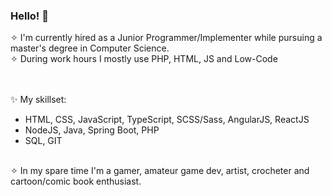 ### Hello! 👾
✧ I'm currently hired as a Junior Programmer/Implementer while pursuing a master's degree in Computer Science.
<br />✧ During work hours I mostly use PHP, HTML, JS and Low-Code

<br /><br />✨ My skillset:
- HTML, CSS, JavaScript, TypeScript, SCSS/Sass, AngularJS, ReactJS
- NodeJS, Java, Spring Boot, PHP
- SQL, GIT

<br />✧ In my spare time I'm a gamer, amateur game dev, artist, crocheter and cartoon/comic book enthusiast.

